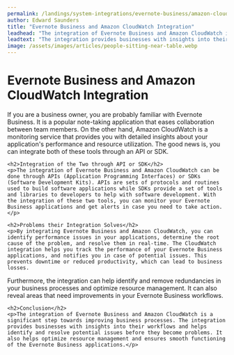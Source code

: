 ```yaml
---
permalink: /landings/system-integrations/evernote-business/amazon-cloudwatch
author: Edward Saunders
title: "Evernote Business and Amazon CloudWatch Integration"
leadhead: "The integration of Evernote Business and Amazon CloudWatch is a significant step towards improving business processes"
leadtext: "The integration provides businesses with insights into their workflows and helps identify and resolve potential issues before they become problems. It also helps optimize resource management and ensures smooth functioning of the Evernote Business applications."
image: /assets/images/articles/people-sitting-near-table.webp
---
```

<div class="arttext">	<h1>Evernote Business and Amazon CloudWatch Integration</h1>
	<p>If you are a business owner, you are probably familiar with Evernote Business. It is a popular note-taking application that eases collaboration between team members. On the other hand, Amazon CloudWatch is a monitoring service that provides you with detailed insights about your application's performance and resource utilization. The good news is, you can integrate both of these tools through an API or SDK.</p>

	<h2>Integration of the Two through API or SDK</h2>
	<p>The integration of Evernote Business and Amazon CloudWatch can be done through APIs (Application Programming Interfaces) or SDKs (Software Development Kits). APIs are sets of protocols and routines used to build software applications while SDKs provide a set of tools and libraries to developers to help with software development. With the integration of these two tools, you can monitor your Evernote Business applications and get alerts in case you need to take action.</p>

	<h2>Problems their Integration Solves</h2>
	<p>By integrating Evernote Business and Amazon CloudWatch, you can identify performance issues in your applications, determine the root cause of the problem, and resolve them in real-time. The CloudWatch integration helps you track the performance of your Evernote Business applications, and notifies you in case of potential issues. This prevents downtime or reduced productivity, which can lead to business losses. 

Furthermore, the integration can help identify and remove redundancies in your business processes and optimize resource management. It can also reveal areas that need improvements in your Evernote Business workflows.</p>

	<h2>Conclusion</h2>
	<p>The integration of Evernote Business and Amazon CloudWatch is a significant step towards improving business processes. The integration provides businesses with insights into their workflows and helps identify and resolve potential issues before they become problems. It also helps optimize resource management and ensures smooth functioning of the Evernote Business applications.</p>
</div>
